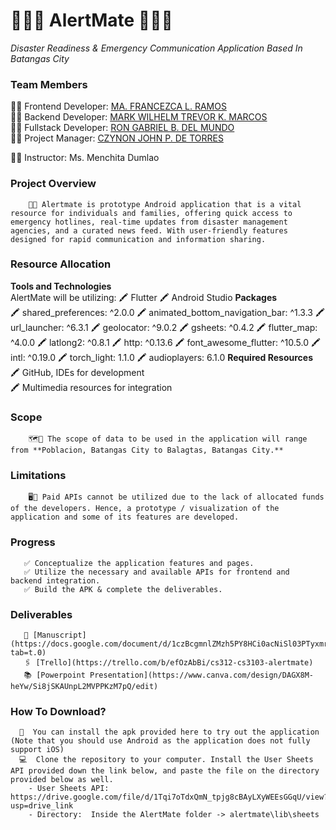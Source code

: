# 💚🚨📰 AlertMate 📰🚨💚
*Disaster Readiness & Emergency Communication Application Based In Batangas City*

### Team Members
👩‍💻 Frontend Developer: [MA. FRANCEZCA L. RAMOS](https://github.com/ramosfranz) <br>
👨‍💻 Backend Developer: [MARK WILHELM TREVOR K. MARCOS](https://github.com/trey020304) <br>
👨‍💻 Fullstack Developer: [RON GABRIEL B. DEL MUNDO](https://github.com/Ronnieee1)<br>
👩‍💻 Project Manager: [CZYNON JOHN P. DE TORRES](https://github.com/CzynonDeTorres) <br>

👩‍💼 Instructor: Ms. Menchita Dumlao <br>

### Project Overview
        🚨📱 Alertmate is prototype Android application that is a vital resource for individuals and families, offering quick access to emergency hotlines, real-time updates from disaster management agencies, and a curated news feed. With user-friendly features designed for rapid communication and information sharing.

### Resource Allocation
**Tools and Technologies** <br>
	AlertMate will be utilizing:
        🖍️ Flutter
        🖍️ Android Studio
 **Packages** <br>
        🖍️ shared_preferences: ^2.0.0 
        🖍️ animated_bottom_navigation_bar: ^1.3.3
        🖍️ url_launcher: ^6.3.1
        🖍️ geolocator: ^9.0.2
        🖍️ gsheets: ^0.4.2 
        🖍️ flutter_map: ^4.0.0 
        🖍️ latlong2: ^0.8.1 
        🖍️ http: ^0.13.6
        🖍️ font_awesome_flutter: ^10.5.0
        🖍️ intl: ^0.19.0
        🖍️ torch_light: 1.1.0 
        🖍️ audioplayers: 6.1.0 
 **Required Resources** <br>
	🖍️ GitHub, IDEs for development <br>
	🖍️ Multimedia resources for integration <br>

### Scope
        🗺️📍 The scope of data to be used in the application will range from **Poblacion, Batangas City to Balagtas, Batangas City.**

### Limitations
        🖥️🚫 Paid APIs cannot be utilized due to the lack of allocated funds of the developers. Hence, a prototype / visualization of the application and some of its features are developed.

### Progress 
       ✅ Conceptualize the application features and pages.
       ✅ Utilize the necessary and available APIs for frontend and backend integration.
       ✅ Build the APK & complete the deliverables.

### Deliverables
       📑 [Manuscript](https://docs.google.com/document/d/1czBcgmnlZMzh5PY8HCi0acNiSl03PTyxmrADlMivshI/edit?tab=t.0)
       🖇️ [Trello](https://trello.com/b/efOzAbBi/cs312-cs3103-alertmate)
       📚 [Powerpoint Presentation](https://www.canva.com/design/DAGX8M-heYw/Si8jSKAUnpL2MVPPKzM7pQ/edit)

### How To Download?
      📱  You can install the apk provided here to try out the application (Note that you should use Android as the application does not fully support iOS)
      💻  Clone the repository to your computer. Install the User Sheets API provided down the link below, and paste the file on the directory provided below as well.
        - User Sheets API:  https://drive.google.com/file/d/1Tqi7oTdxQmN_tpjg8cBAyLXyWEEsGGqU/view?usp=drive_link
        - Directory:  Inside the AlertMate folder -> alertmate\lib\sheets
